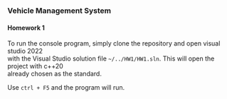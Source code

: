 
### Vehicle Management System

#### Homework 1

To run the console program, simply clone the repository and open visual studio 2022  
with the Visual Studio solution file `~/../HW1/HW1.sln`. This will open the project with c++20  
already chosen as the standard.

Use `ctrl + F5` and the program will run.